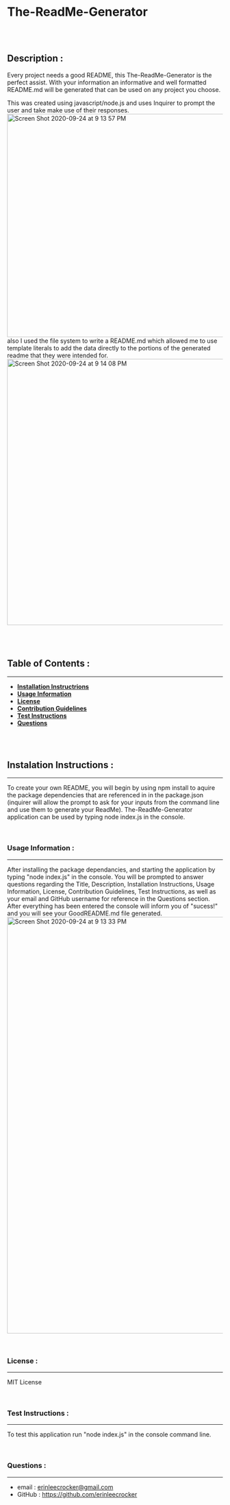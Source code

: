 # The-ReadMe-Generator
![<ALT>](https://img.shields.io/badge/Licence-MIT-<COLOR>)

<br /> 

## Description :
Every project needs a good README, this The-ReadMe-Generator is the perfect assist. With your information an informative and well formatted README.md will be generated that can be used on any project you choose.

This was created using javascript/node.js and uses Inquirer to prompt the user and take make use of their responses.
<img width="521" alt="Screen Shot 2020-09-24 at 9 13 57 PM" src="https://user-images.githubusercontent.com/69767328/94216790-4eead980-feae-11ea-96b5-13f337367864.png">
also I used the file system to write a README.md which allowed me to use template literals to add the data directly to the portions of the generated readme that they were intended for.
<img width="621" alt="Screen Shot 2020-09-24 at 9 14 08 PM" src="https://user-images.githubusercontent.com/69767328/94217008-f0722b00-feae-11ea-8433-8c0fd02fab64.png">

<br /> 
<br /> 

## Table of Contents :
---
- [**Installation Instructrions**](#Installation-Instructions)
- [**Usage Information**](#Usage-Information)
- [**License**](#Licence)
- [**Contribution Guidelines**](#Contribution-Guidelines)
- [**Test Instructions**](#Test-Instructions)
- [**Questions**](#Questions)

<br /> 
<br /> 

## Instalation Instructions :
---
To create your own README, you will begin by using npm install to aquire the package dependencies that are referenced in in the package.json
(inquirer will allow the prompt to ask for your inputs from the command line and use them to generate your ReadMe). The-ReadMe-Generator application can be used by typing node index.js in the console.

<br /> 

### Usage Information :
---
After installing the package dependancies, and starting the application by typing "node index.js" in the console. You will be prompted to answer questions regarding the Title, Description, Installation Instructions, Usage Information, License, Contribution Guidelines, Test Instructions, as well as your email and GitHub username for reference in the Questions section. After everything has been entered the console will inform you of "sucess!" and you will see your GoodREADME.md file generated.
<img width="972" alt="Screen Shot 2020-09-24 at 9 13 33 PM" src="https://user-images.githubusercontent.com/69767328/94216712-0fbc8880-feae-11ea-8d56-cc716c61856d.png">

<br /> 

### License :
---
MIT License 

<br /> 

### Test Instructions :
---
To test this application run "node index.js" in the console command line.

<br /> 

### Questions :
---
* email : erinleecrocker@gmail.com 
* GitHub : https://github.com/erinleecrocker
